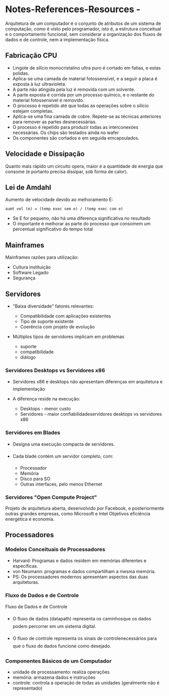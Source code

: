 # Notes-References-Resources - 

Arquitetura de um computador é o conjunto de atributos de um sistema de computação, como é visto pelo programador, isto é, a estrutura conceitual e o comportamento funcional, sem considerar a organização dos fluxos de dados e de controle, nem a implementação física.

## Fabricação CPU
- Lingote de silício monocristalino ultra puro é cortado em fatias, e estas polidas.
- Aplica-se uma camada de material fotossensível, e a seguir a placa é exposta à luz ultravioleta.
- A parte não atingida pela luz é removida com um solvente.
- A parte exposta é corrida por um processo químico, e o restante do material fotossensível é removido.
- O processo é repetido até que todas as operações sobre o silício estejam
completas.
- Aplica-se uma fina camada de cobre. Repete-se as técnicas anteriores para remover as partes desnecessárias.
- O processo é repetido para produzir todas as interconexões necessárias. Os chips são testados ainda no wafer
- Os componentes são cortados e em seguida emcapsulados.

## Velocidade e Dissipação
Quanto mais rápido um circuito opera, maior é a quantidade de energia que consome (e portanto precisa dissipar, sob forma de calor).

## Lei de Amdahl
Aumento de velocidade devido ao melhoramento E:

```
aumt vel (e) = (temp exec sem e) / (temp exec com e)
```

- Se E for pequeno, não há uma diferença significativa no resultado
- O importante é melhorar as parte do processo que consomem um percentual significativo do tempo total


## Mainframes
Mainframes razões para utilização:
- Cultura instituição
- Software Legado
- Segurança

## Servidores
- "Baixa diversidade" fatores relevantes:
  - Compatibilidade com aplicações existentes
  - Tipo de suporte existente
  - Coerência com projeto de evolução

- Múltiplos tipos de servidores implicam em problemas
  - suporte
  - compatibilidade
  - diálogo

### Servidores Desktops vs Servidores x86

- Servidores x86 e desktops não apresentam diferenças em arquitetura e implementação

- A diferença reside na execução:
  - Desktops - menor custo
  - Servidores - maior confiabilidadeservidores desktops vs servidores x86

### Servidores em Blades
- Designa uma execução compacta de servidores.

- Cada blade contém um servidor completo, com:
  - Processador
  - Memória
  - Disco para SO
  - Outras interfaces, pelo menos Ethernet

### Servidores "Open Compute Project"
Projeto de arquitetura aberta, desenvolvido por Facebook, e posteriormente outras grandes empresas, como Microsoft e Intel Objetivos eficiência energética e economia.

## Processadores
### Modelos Conceituais de Processadores
- Harvard: Programas e dados residem em memórias diferentes e específicas.
- von Neumann: programas e dados compartilham a mesma memória.
- PS: Os processadores modernos apresentam aspectos das duas arquiteturas.

### Fluxo de Dados e de Controle
Fluxo de Dados e de Controle

- O fluxo de dados (datapath) representa os caminhosque os dados podem percorrer em um sistema digital.

- O fluxo de controle representa os sinais de controlenecessários para que o fluxo de dados funcione como desejado.

### Componentes Básicos de um Computador
- unidade de processamento: realiza operações
- memória: armazena dados e instruções
- controle: controla a operação de todas as unidades (geralmente não é representado)

